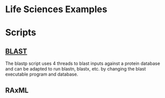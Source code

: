 # Life Sciences Examples

# Scripts

## [BLAST](BLAST)
The blastp script uses 4 threads to blast inputs against a protein database and can be adapted to run blastn, blastx, etc. by changing the blast executable program and database.

## RAxML

